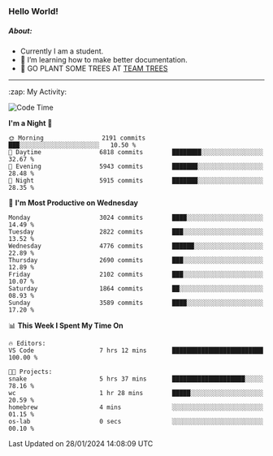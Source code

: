 ### Hello World!

##### About:
- Currently I am a student.
- 🌱 I’m learning how to make better documentation.
- 🌱 GO PLANT SOME TREES AT [TEAM TREES](https://teamtrees.org/)

---
  <summary>:zap: My Activity:</summary>
  
<!--START_SECTION:waka-->
![Code Time](http://img.shields.io/badge/Code%20Time-1%2C275%20hrs%2040%20mins-blue)

**I'm a Night 🦉** 

```text
🌞 Morning                2191 commits        ███░░░░░░░░░░░░░░░░░░░░░░   10.50 % 
🌆 Daytime                6818 commits        ████████░░░░░░░░░░░░░░░░░   32.67 % 
🌃 Evening                5943 commits        ███████░░░░░░░░░░░░░░░░░░   28.48 % 
🌙 Night                  5915 commits        ███████░░░░░░░░░░░░░░░░░░   28.35 % 
```
📅 **I'm Most Productive on Wednesday** 

```text
Monday                   3024 commits        ████░░░░░░░░░░░░░░░░░░░░░   14.49 % 
Tuesday                  2822 commits        ███░░░░░░░░░░░░░░░░░░░░░░   13.52 % 
Wednesday                4776 commits        ██████░░░░░░░░░░░░░░░░░░░   22.89 % 
Thursday                 2690 commits        ███░░░░░░░░░░░░░░░░░░░░░░   12.89 % 
Friday                   2102 commits        ███░░░░░░░░░░░░░░░░░░░░░░   10.07 % 
Saturday                 1864 commits        ██░░░░░░░░░░░░░░░░░░░░░░░   08.93 % 
Sunday                   3589 commits        ████░░░░░░░░░░░░░░░░░░░░░   17.20 % 
```


📊 **This Week I Spent My Time On** 

```text
🔥 Editors: 
VS Code                  7 hrs 12 mins       █████████████████████████   100.00 % 

🐱‍💻 Projects: 
snake                    5 hrs 37 mins       ████████████████████░░░░░   78.16 % 
wc                       1 hr 28 mins        █████░░░░░░░░░░░░░░░░░░░░   20.59 % 
homebrew                 4 mins              ░░░░░░░░░░░░░░░░░░░░░░░░░   01.15 % 
os-lab                   0 secs              ░░░░░░░░░░░░░░░░░░░░░░░░░   00.10 % 
```


 Last Updated on 28/01/2024 14:08:09 UTC
<!--END_SECTION:waka-->
